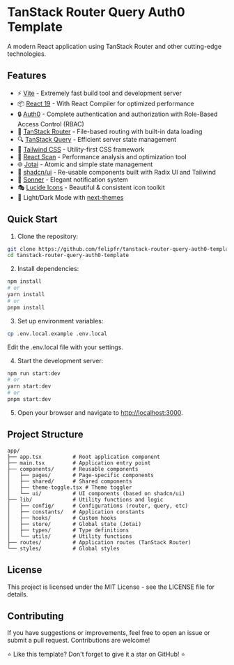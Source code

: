 # TanStack Router Query Auth0 Template

A modern React application using TanStack Router and other cutting-edge technologies.

## Features

- ⚡ [Vite](https://vite.dev/) - Extremely fast build tool and development server
- 📦 [React 19](https://react.dev/) - With React Compiler for optimized performance
- 🔒 [Auth0](https://auth0.com/) - Complete authentication and authorization with Role-Based Access Control (RBAC)
- 🚀 [TanStack Router](https://tanstack.com/router/latest) - File-based routing with built-in data loading
- 🔍 [TanStack Query](https://tanstack.com/query/latest) - Efficient server state management
- 🎨 [Tailwind CSS](https://tailwindcss.com/) - Utility-first CSS framework
- 🔬 [React Scan](https://react-scan.com/) - Performance analysis and optimization tool
- 🌐 [Jotai](https://jotai.org/) - Atomic and simple state management
- 🧩 [shadcn/ui](https://ui.shadcn.com/) - Re-usable components built with Radix UI and Tailwind
- 🔔 [Sonner](https://sonner.emilkowal.ski/) - Elegant notification system
- 🎭 [Lucide Icons](https://lucide.dev/) - Beautiful & consistent icon toolkit
- 🌙 Light/Dark Mode with [next-themes](https://github.com/pacocoursey/next-themes)

## Quick Start

1. Clone the repository:

```bash
git clone https://github.com/felipfr/tanstack-router-query-auth0-template.git
cd tanstack-router-query-auth0-template
```

2. Install dependencies:

```bash
npm install
# or
yarn install
# or
pnpm install
```

3. Set up environment variables:

```bash
cp .env.local.example .env.local
```

Edit the .env.local file with your settings.

4. Start the development server:

```bash
npm run start:dev
# or
yarn start:dev
# or
pnpm start:dev
```

5. Open your browser and navigate to [http://localhost:3000](http://localhost:3000).

## Project Structure

```plaintext
app/
├── app.tsx          # Root application component
├── main.tsx         # Application entry point
├── components/      # Reusable components
│   ├── pages/       # Page-specific components
│   ├── shared/      # Shared components
│   ├── theme-toggle.tsx # Theme toggler
│   └── ui/          # UI components (based on shadcn/ui)
├── lib/             # Utility functions and logic
│   ├── config/      # Configurations (router, query, etc)
│   ├── constants/   # Application constants
│   ├── hooks/       # Custom hooks
│   ├── store/       # Global state (Jotai)
│   ├── types/       # Type definitions
│   └── utils/       # Utility functions
├── routes/          # Application routes (TanStack Router)
└── styles/          # Global styles
```

## License

This project is licensed under the MIT License - see the LICENSE file for details.

## Contributing
If you have suggestions or improvements, feel free to open an issue or submit a pull request. Contributions are welcome!

⭐ Like this template? Don't forget to give it a star on GitHub! ⭐
